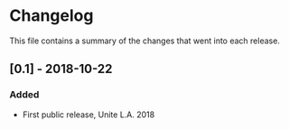 # Changelog


This file contains a summary of the changes that went into each release.

## [0.1] - 2018-10-22
### Added
- First public release, Unite L.A. 2018
